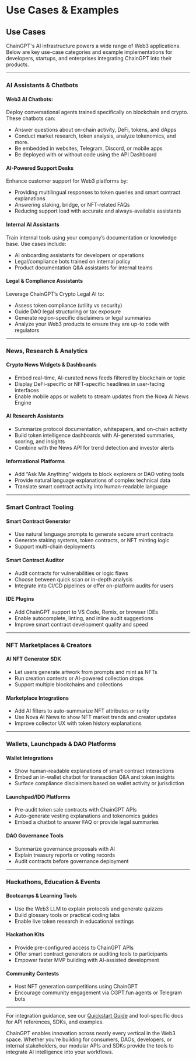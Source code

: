 # Use Cases & Examples

## Use Cases

ChainGPT's AI infrastructure powers a wide range of Web3 applications. Below are key use-case categories and example implementations for developers, startups, and enterprises integrating ChainGPT into their products.

***

### AI Assistants & Chatbots

#### **Web3 AI Chatbots:**&#x20;

Deploy conversational agents trained specifically on blockchain and crypto. These chatbots can:

* Answer questions about on-chain activity, DeFi, tokens, and dApps
* Conduct market research, token analysis, analyze tokenomics, and more.
* Be embedded in websites, Telegram, Discord, or mobile apps
* Be deployed with or without code using the API Dashboard

#### **AI-Powered Support Desks**

Enhance customer support for Web3 platforms by:

* Providing multilingual responses to token queries and smart contract explanations
* Answering staking, bridge, or NFT-related FAQs
* Reducing support load with accurate and always-available assistants

#### **Internal AI Assistants**

Train internal tools using your company’s documentation or knowledge base. Use cases include:

* AI onboarding assistants for developers or operations
* Legal/compliance bots trained on internal policy
* Product documentation Q\&A assistants for internal teams

#### **Legal & Compliance Assistants**

Leverage ChainGPT’s Crypto Legal AI to:

* Assess token compliance (utility vs security)
* Guide DAO legal structuring or tax exposure
* Generate region-specific disclaimers or legal summaries
* Analyze your Web3 products to ensure they are up-to code with regulators

***

### News, Research & Analytics

#### **Crypto News Widgets & Dashboards**

* Embed real-time, AI-curated news feeds filtered by blockchain or topic
* Display DeFi-specific or NFT-specific headlines in user-facing interfaces
* Enable mobile apps or wallets to stream updates from the Nova AI News Engine

#### **AI Research Assistants**

* Summarize protocol documentation, whitepapers, and on-chain activity
* Build token intelligence dashboards with AI-generated summaries, scoring, and insights
* Combine with the News API for trend detection and investor alerts

#### **Informational Platforms**

* Add “Ask Me Anything” widgets to block explorers or DAO voting tools
* Provide natural language explanations of complex technical data
* Translate smart contract activity into human-readable language

***

### Smart Contract Tooling

#### **Smart Contract Generator**

* Use natural language prompts to generate secure smart contracts
* Generate staking systems, token contracts, or NFT minting logic
* Support multi-chain deployments

#### **Smart Contract Auditor**

* Audit contracts for vulnerabilities or logic flaws
* Choose between quick scan or in-depth analysis
* Integrate into CI/CD pipelines or offer on-platform audits for users

#### **IDE Plugins**

* Add ChainGPT support to VS Code, Remix, or browser IDEs
* Enable autocomplete, linting, and inline audit suggestions
* Improve smart contract development quality and speed

***

### NFT Marketplaces & Creators

#### **AI NFT Generator SDK**

* Let users generate artwork from prompts and mint as NFTs
* Run creation contests or AI-powered collection drops
* Support multiple blockchains and collections

#### **Marketplace Integrations**

* Add AI filters to auto-summarize NFT attributes or rarity
* Use Nova AI News to show NFT market trends and creator updates
* Improve collector UX with token history explanations

***

### Wallets, Launchpads & DAO Platforms

#### **Wallet Integrations**

* Show human-readable explanations of smart contract interactions
* Embed an in-wallet chatbot for transaction Q\&A and token insights
* Surface compliance disclaimers based on wallet activity or jurisdiction

#### **Launchpad/IDO Platforms**

* Pre-audit token sale contracts with ChainGPT APIs
* Auto-generate vesting explanations and tokenomics guides
* Embed a chatbot to answer FAQ or provide legal summaries

#### **DAO Governance Tools**

* Summarize governance proposals with AI
* Explain treasury reports or voting records
* Audit contracts before governance deployment

***

### Hackathons, Education & Events

#### **Bootcamps & Learning Tools**

* Use the Web3 LLM to explain protocols and generate quizzes
* Build glossary tools or practical coding labs
* Enable live token research in educational settings

#### **Hackathon Kits**

* Provide pre-configured access to ChainGPT APIs
* Offer smart contract generators or auditing tools to participants
* Empower faster MVP building with AI-assisted development

#### **Community Contests**

* Host NFT generation competitions using ChainGPT
* Encourage community engagement via CGPT.fun agents or Telegram bots

***

For integration guidance, see our [Quickstart Guide](quickstart-guide.md) and tool-specific docs for API references, SDKs, and examples.

ChainGPT enables innovation across nearly every vertical in the Web3 space. Whether you're building for consumers, DAOs, developers, or internal stakeholders, our modular APIs and SDKs provide the tools to integrate AI intelligence into your workflows.
